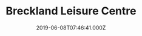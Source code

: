 ---
date: 2019-06-08T07:46:41.000Z
title: Breckland Leisure Centre
latitude: 52.42041083200999
longitude: 0.7497379478253432
category: checkin
---